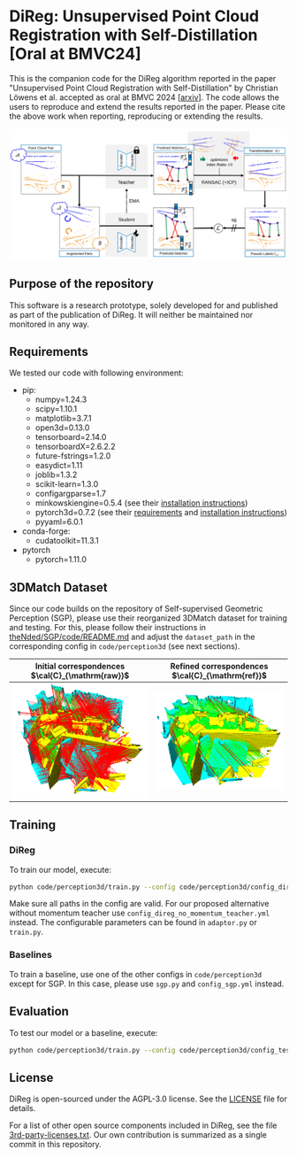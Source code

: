 # DiReg: Unsupervised Point Cloud Registration with Self-Distillation [Oral at BMVC24]

This is the companion code for the DiReg algorithm reported in the paper
"Unsupervised Point Cloud Registration with Self-Distillation" by Christian Löwens et
al. accepted as oral at BMVC 2024 [[arxiv](http://arxiv.org/abs/2409.07558)]. The code allows the users to reproduce and extend the results reported in the
paper. Please cite the above work when reporting, reproducing or extending
the results.

![Short overview of our training strategy](assets/overview.svg)

## Purpose of the repository

This software is a research prototype, solely developed for and published as
part of the publication of DiReg. It will neither be maintained nor monitored in any way.

## Requirements
We tested our code with following environment:
- pip:
    - numpy=1.24.3
    - scipy=1.10.1
    - matplotlib=3.7.1
    - open3d=0.13.0
    - tensorboard=2.14.0
    - tensorboardX=2.6.2.2
    - future-fstrings=1.2.0
    - easydict=1.11
    - joblib=1.3.2
    - scikit-learn=1.3.0
    - configargparse=1.7
    - minkowskiengine=0.5.4 (see their [installation instructions](https://github.com/NVIDIA/MinkowskiEngine/tree/02fc608bea4c0549b0a7b00ca1bf15dee4a0b228?tab=readme-ov-file#pip))
    - pytorch3d=0.7.2 (see their [requirements](https://github.com/facebookresearch/pytorch3d/blob/bd52f4a408b29dc6b4357b70c93fd7a9749ca820/INSTALL.md#core-library) and [installation instructions](https://github.com/facebookresearch/pytorch3d/blob/bd52f4a408b29dc6b4357b70c93fd7a9749ca820/INSTALL.md#2-install-wheels-for-linux))
    - pyyaml=6.0.1
- conda-forge:
    - cudatoolkit=11.3.1
- pytorch
    - pytorch=1.11.0

## 3DMatch Dataset
Since our code builds on the repository of Self-supervised Geometric Perception (SGP), please use their reorganized 3DMatch dataset for training and testing. For this, please follow their instructions in [theNded/SGP/code/README.md](https://github.com/theNded/SGP/tree/63d33cc8bffde53676d9c4800f4b11804b53b360/code#datasets) and adjust the `dataset_path` in the corresponding config in `code/perception3d` (see next sections).

| Initial correspondences $\cal{C}_{\mathrm{raw}}$ | Refined correspondences $\cal{C}_{\mathrm{ref}}$ |
|:--------------------------:|:--------------------------:|
| ![](assets/scene10_corres.png) | ![](assets/scene10_corres_ref.png) |


## Training
### DiReg
To train our model, execute:
```bash
python code/perception3d/train.py --config code/perception3d/config_direg.yml
```
Make sure all paths in the config are valid. For our proposed alternative without momentum teacher use `config_direg_no_momentum_teacher.yml` instead. The configurable parameters can be found in `adaptor.py` or `train.py`.
### Baselines
To train a baseline, use one of the other configs in `code/perception3d` except for SGP. In this case, please use `sgp.py` and `config_sgp.yml` instead.

## Evaluation
To test our model or a baseline, execute:
```bash
python code/perception3d/train.py --config code/perception3d/config_test.yml
```

## License

DiReg is open-sourced under the AGPL-3.0 license. See the
[LICENSE](LICENSE) file for details.

For a list of other open source components included in DiReg, see the
file [3rd-party-licenses.txt](3rd-party-licenses.txt). Our own contribution is summarized as a single commit in this repository.